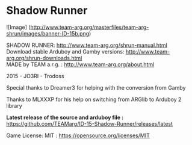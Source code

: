 # Shadow Runner
![Image]
(http://www.team-arg.org/masterfiles/team-arg-shrun/images/banner-ID-15b.png)

SHADOW RUNNER: http://www.team-arg.org/shrun-manual.html  
Download stable Arduboy and Gamby versions: http://www.team-arg.org/shrun-downloads.html  
MADE by TEAM a.r.g. : http://www.team-arg.org/about.html

2015 - JO3RI - Trodoss

Special thanks to Dreamer3 for helping with the conversion from Gamby

Thanks to MLXXXP for his help on switching from ARGlib to Arduboy 2 library

**Latest release of the source and arduboy file :** https://github.com/TEAMarg/ID-15-Shadow-Runner/releases/latest

Game License: MIT : https://opensource.org/licenses/MIT
